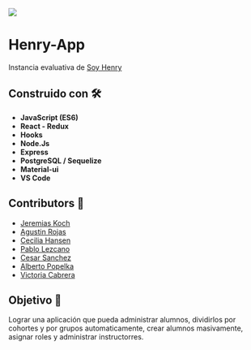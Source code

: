 <p align='left'>
    <img src='https://static.wixstatic.com/media/85087f_0d84cbeaeb824fca8f7ff18d7c9eaafd~mv2.png/v1/fill/w_160,h_30,al_c,q_85,usm_0.66_1.00_0.01/Logo_completo_Color_1PNG.webp' </img>
</p>

# Henry-App 
Instancia evaluativa de [Soy Henry](https://www.soyhenry.com/)

## Construido con 🛠️   
* **JavaScript (ES6)**
* **React - Redux**
* **Hooks**
* **Node.Js**
* **Express**
* **PostgreSQL / Sequelize**
* **Material-ui**
* **VS Code**

## Contributors 🚀

* [Jeremias Koch](https://github.com/JeremiasKoch)
* [Agustin Rojas](https://github.com/AgusJordi)
* [Cecilia Hansen](https://github.com/cecihansen)
* [Pablo Lezcano](https://github.com/lezcouu)
* [Cesar Sanchez](https://github.com/cesar2016)
* [Alberto Popelka](https://github.com/apopelka87)
* [Victoria Cabrera](https://github.com/vickycabrera)

## Objetivo 📌
Lograr una aplicación que pueda administrar alumnos, dividirlos por cohortes y por grupos automaticamente, crear alumnos masivamente, asignar roles y administrar instructorres.
